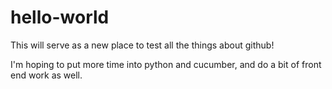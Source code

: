 # hello-world

This will serve as a new place to test all the things about github!

I'm hoping to put more time into python and cucumber, and do a bit of front end work as well.
